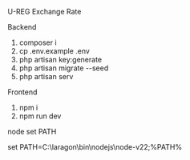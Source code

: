 U-REG Exchange Rate



Backend



1. composer i
2. cp .env.example .env
3. php artisan key:generate
4. php artisan migrate --seed
5. php artisan serv



Frontend



1. npm i
2. npm run dev





node set PATH

set PATH=C:\\laragon\\bin\\nodejs\\node-v22;%PATH%


